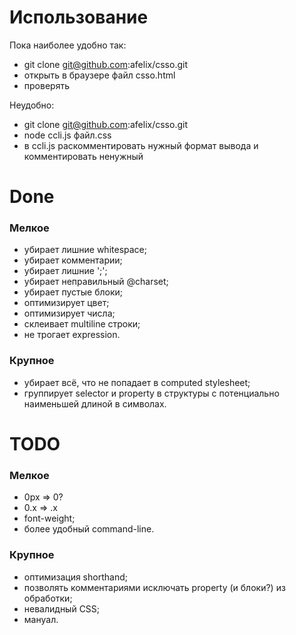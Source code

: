 # Использование

Пока наиболее удобно так:

* git clone git@github.com:afelix/csso.git
* открыть в браузере файл csso.html
* проверять

Неудобно:

* git clone git@github.com:afelix/csso.git
* node ccli.js файл.css
* в ccli.js раскомментировать нужный формат вывода и комментировать ненужный

# Done

### Мелкое

* убирает лишние whitespace;
* убирает комментарии;
* убирает лишние ';';
* убирает неправильный @charset;
* убирает пустые блоки;
* оптимизирует цвет;
* оптимизирует числа;
* склеивает multiline строки;
* не трогает expression.

### Крупное

* убирает всё, что не попадает в computed stylesheet;
* группирует selector и property в структуры с потенциально наименьшей длиной в символах.

# TODO

### Мелкое

* 0px => 0?
* 0.x => .x
* font-weight;
* более удобный command-line.

### Крупное

* оптимизация shorthand;
* позволять комментариями исключать property (и блоки?) из обработки;
* невалидный CSS;
* мануал.
